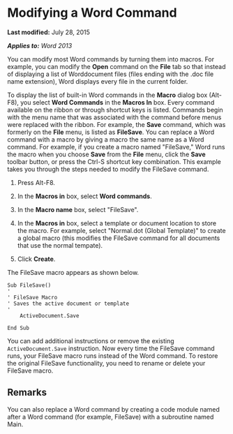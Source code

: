 
# Modifying a Word Command

 **Last modified:** July 28, 2015

 _**Applies to:** Word 2013_

You can modify most Word commands by turning them into macros. For example, you can modify the  **Open** command on the **File** tab so that instead of displaying a list of Worddocument files (files ending with the .doc file name extension), Word displays every file in the current folder.

To display the list of built-in Word commands in the  **Macro** dialog box (Alt-F8), you select **Word Commands** in the **Macros In** box. Every command available on the ribbon or through shortcut keys is listed. Commands begin with the menu name that was associated with the command before menus were replaced with the ribbon. For example, the **Save** command, which was formerly on the **File** menu, is listed as **FileSave**.
You can replace a Word command with a macro by giving a macro the same name as a Word command. For example, if you create a macro named "FileSave," Word runs the macro when you choose  **Save** from the **File** menu, click the **Save** toolbar button, or press the Ctrl-S shortcut key combination.
This example takes you through the steps needed to modify the FileSave command. 

1. Press Alt-F8.
    
2. In the  **Macros in** box, select **Word commands**.
    
3. In the  **Macro name** box, select "FileSave".
    
4. In the  **Macros in** box, select a template or document location to store the macro. For example, select "Normal.dot (Global Template)" to create a global macro (this modifies the FileSave command for all documents that use the normal tempate).
    
5. Click  **Create**.
    
The FileSave macro appears as shown below.



```
Sub FileSave() 
' 
' FileSave Macro 
' Saves the active document or template 
' 
    ActiveDocument.Save 
 
End Sub
```

You can add additional instructions or remove the existing  `ActiveDocument.Save` instruction. Now every time the FileSave command runs, your FileSave macro runs instead of the Word command. To restore the original FileSave functionality, you need to rename or delete your FileSave macro.

## Remarks

You can also replace a Word command by creating a code module named after a Word command (for example, FileSave) with a subroutine named Main.

